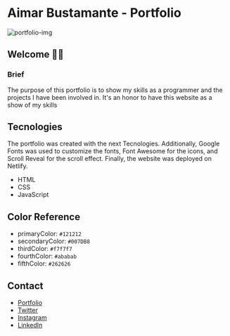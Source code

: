 # Aimar Bustamante - Portfolio

![portfolio-img](https://github.com/AimarBustamante/myPortfolio/blob/main/img/Portafolio%20Mockup.png)

## Welcome 👋🏻 

### Brief

The purpose of this portfolio is to show my skills as a programmer and the projects I have been involved in. It's an honor to have this website as a show of my skills

## Tecnologies 

The portfolio was created with the next Tecnologies. Additionally, Google Fonts was used to customize the fonts, Font Awesome for the icons, and Scroll Reveal for the scroll effect. Finally, the website was deployed on Netlify.

- HTML
- CSS
- JavaScript

## Color Reference

- primaryColor: `#121212`
- secondaryColor: `#007DB8`
- thirdColor: `#f7f7f7`
- fourthColor: `#ababab`
- fifthColor: `#262626`

## Contact

- [Portfolio](https://aimarbusta.netlify.app/)
- [Twitter](https://twitter.com/aimarBusta)
- [Instagram](https://www.instagram.com/aimarbusta.dev/)
- [LinkedIn](https://www.linkedin.com/in/aimarbustamante/)
